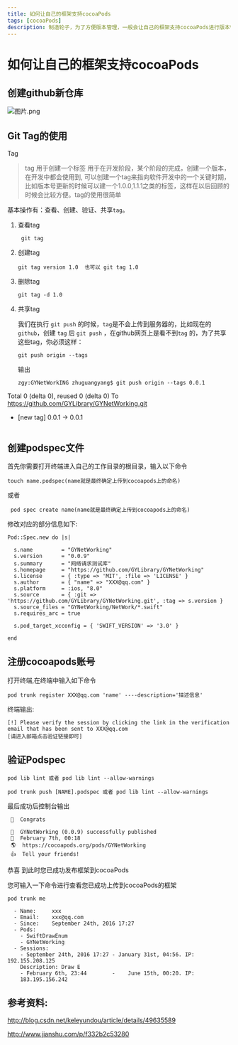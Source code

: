 ```yaml
---
title: 如何让自己的框架支持cocoaPods
tags: [cocoaPods] 
description: 制造轮子，为了方便版本管理，一般会让自己的框架支持cocoaPods进行版本管理，加上描述这样可以一目了解，因为之前生成过cocoaPods，可是没有记录，今天特别记录一下，以及框架在生成支持cocoaPods时候遇到的问题。
---
```


# 如何让自己的框架支持cocoaPods

## 创建github新仓库

![图片.png](http://upload-images.jianshu.io/upload_images/2082481-6a15428e8292325e.png?imageMogr2/auto-orient/strip%7CimageView2/2/w/1240)

## Git Tag的使用

Tag
> tag 用于创建一个标签 用于在开发阶段，某个阶段的完成，创建一个版本，在开发中都会使用到, 可以创建一个tag来指向软件开发中的一个关键时期，比如版本号更新的时候可以建一个1.0.0,1.1.1之类的标签，这样在以后回顾的时候会比较方便。tag的使用很简单

基本操作有：查看、创建、验证、共享`tag`。

1. 查看tag
   
   ```
   	git tag
  	```
  	 	
2. 创建tag

	```
	git tag version 1.0  也可以 git tag 1.0
	```
3. 删除tag

	```
	git tag -d 1.0
	```

4. 共享tag

	我们在执行 `git push` 的时候，`tag`是不会上传到服务器的，比如现在的`github`，创建 `tag` 后 `git push` ，在github网页上是看不到`tag` 的，为了共享这些tag，你必须这样：

	```
	git push origin --tags
	```
	输出
	
	```
	zgy:GYNetWorkING zhuguangyang$ git push origin --tags 0.0.1
Total 0 (delta 0), reused 0 (delta 0)
To https://github.com/GYLibrary/GYNetWorking.git
 * [new tag]         0.0.1 -> 0.0.1

	```

## 创建podspec文件

首先你需要打开终端进入自己的工作目录的根目录，输入以下命令

```
touch name.podspec(name就是最终确定上传到cocoapods上的命名)
```
或者

```
 pod spec create name(name就是最终确定上传到cocoapods上的命名)
```

修改对应的部分信息如下:

```
Pod::Spec.new do |s|

  s.name         = "GYNetWorking"
  s.version      = "0.0.9"
  s.summary      = "网络请求测试库"
  s.homepage     = "https://github.com/GYLibrary/GYNetWorking"
  s.license      = { :type => 'MIT', :file => 'LICENSE' }
  s.author       = { "name" => "XXX@qq.com" }
  s.platform     = :ios, "8.0"
  s.source       = { :git => 'https://github.com/GYLibrary/GYNetWorking.git', :tag => s.version }
  s.source_files = "GYNetWorking/NetWork/*.swift"
  s.requires_arc = true

  s.pod_target_xcconfig = { 'SWIFT_VERSION' => '3.0' }
  
end
```


## 注册cocoapods账号

打开终端,在终端中输入如下命令

```
pod trunk register XXX@qq.com 'name' ----description='描述信息'

```
终端输出:

```
[!] Please verify the session by clicking the link in the verification email that has been sent to XXX@qq.com
[请进入邮箱点击验证链接即可]
```

## 验证Podspec

```
pod lib lint 或者 pod lib lint --allow-warnings
```

```
pod trunk push [NAME].podspec 或者 pod lib lint --allow-warnings
```

最后成功后控制台输出

```
 🎉  Congrats

 🚀  GYNetWorking (0.0.9) successfully published
 📅  February 7th, 00:18
 🌎  https://cocoapods.org/pods/GYNetWorking
 👍  Tell your friends!
```

恭喜 到此时您已成功发布框架到cocoaPods

您可输入一下命令进行查看您已成功上传到cocoaPods的框架

```
pod trunk me
```

```
  - Name:     xxx
  - Email:    xxx@qq.com
  - Since:    September 24th, 2016 17:27
  - Pods:
    - SwiftDrawEnum
    - GYNetWorking
  - Sessions:
    - September 24th, 2016 17:27 - January 31st, 04:56. IP: 192.155.208.125
    Description: Draw E
    - February 6th, 23:44        -    June 15th, 00:20. IP:
    183.195.156.242

```

## 参考资料:

http://blog.csdn.net/keleyundou/article/details/49635589

http://www.jianshu.com/p/f332b2c53280